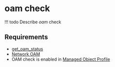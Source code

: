 # oam check

<!-- prettier-ignore -->
!!! todo
    Describe *oam* check

## Requirements

* [get_oam_status](../../../dev/scripts/get_oam_status.md)
* [Network OAM](../../../reference/caps/network/oam.md)
* OAM check is enabled in [Managed Object Profile](../../../reference/concepts/managed-object-profile/index.md)
